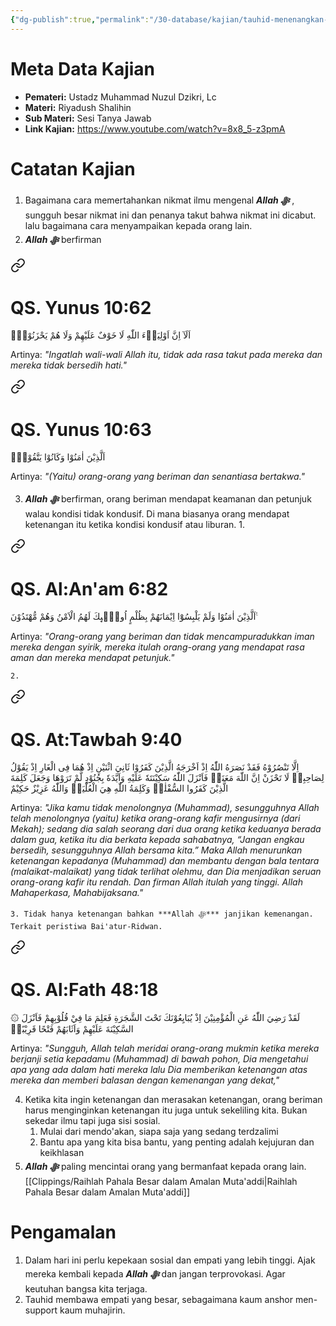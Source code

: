 ```yaml
---
{"dg-publish":true,"permalink":"/30-database/kajian/tauhid-menenangkan-dan-memersatukan/","tags":["kajian","RiyadushShalihin"]}
---
```





# Meta Data Kajian 
<div><ul class="dataview list-view-ul"><li><span><strong>Pemateri:</strong> Ustadz Muhammad Nuzul Dzikri, Lc</span></li><li><span><strong>Materi:</strong> Riyadush Shalihin</span></li><li><span><strong>Sub Materi:</strong> Sesi Tanya Jawab</span></li><li><span><strong>Link Kajian:</strong> <a rel="noopener nofollow" class="external-link" href="https://www.youtube.com/watch?v=8x8_5-z3pmA" target="_blank">https://www.youtube.com/watch?v=8x8_5-z3pmA</a></span></li></ul></div>

# Catatan Kajian
1. Bagaimana cara memertahankan nikmat ilmu mengenal ***Allah ﷻ*** , sungguh besar nikmat ini dan penanya takut bahwa nikmat ini dicabut. lalu bagaimana cara menyampaikan kepada orang lain.
2. ***Allah ﷻ*** berfirman 
<div class="transclusion internal-embed is-loaded"><a class="markdown-embed-link" href="/30-database/al-quran/all-surah/#qs-yunus-10-62" aria-label="Open link"><svg xmlns="http://www.w3.org/2000/svg" width="24" height="24" viewBox="0 0 24 24" fill="none" stroke="currentColor" stroke-width="2" stroke-linecap="round" stroke-linejoin="round" class="svg-icon lucide-link"><path d="M10 13a5 5 0 0 0 7.54.54l3-3a5 5 0 0 0-7.07-7.07l-1.72 1.71"></path><path d="M14 11a5 5 0 0 0-7.54-.54l-3 3a5 5 0 0 0 7.07 7.07l1.71-1.71"></path></svg></a><div class="markdown-embed">



# QS. Yunus 10:62
اَلَآ اِنَّ اَوْلِيَاۤءَ اللّٰهِ لَا خَوْفٌ عَلَيْهِمْ وَلَا هُمْ يَحْزَنُوْنَۚ  

Artinya: *"Ingatlah wali-wali Allah itu, tidak ada rasa takut pada mereka dan mereka tidak bersedih hati."*



</div></div>
 
<div class="transclusion internal-embed is-loaded"><a class="markdown-embed-link" href="/30-database/al-quran/all-surah/#qs-yunus-10-63" aria-label="Open link"><svg xmlns="http://www.w3.org/2000/svg" width="24" height="24" viewBox="0 0 24 24" fill="none" stroke="currentColor" stroke-width="2" stroke-linecap="round" stroke-linejoin="round" class="svg-icon lucide-link"><path d="M10 13a5 5 0 0 0 7.54.54l3-3a5 5 0 0 0-7.07-7.07l-1.72 1.71"></path><path d="M14 11a5 5 0 0 0-7.54-.54l-3 3a5 5 0 0 0 7.07 7.07l1.71-1.71"></path></svg></a><div class="markdown-embed">



# QS. Yunus 10:63
اَلَّذِيْنَ اٰمَنُوْا وَكَانُوْا يَتَّقُوْنَۗ  

Artinya: *"(Yaitu) orang-orang yang beriman dan senantiasa bertakwa."*



</div></div>

3. ***Allah ﷻ*** berfirman, orang beriman mendapat keamanan dan petunjuk walau kondisi tidak kondusif. Di mana biasanya orang mendapat ketenangan itu ketika kondisi kondusif atau liburan.
	1. 
<div class="transclusion internal-embed is-loaded"><a class="markdown-embed-link" href="/30-database/al-quran/all-surah/#qs-al-an-am-6-82" aria-label="Open link"><svg xmlns="http://www.w3.org/2000/svg" width="24" height="24" viewBox="0 0 24 24" fill="none" stroke="currentColor" stroke-width="2" stroke-linecap="round" stroke-linejoin="round" class="svg-icon lucide-link"><path d="M10 13a5 5 0 0 0 7.54.54l3-3a5 5 0 0 0-7.07-7.07l-1.72 1.71"></path><path d="M14 11a5 5 0 0 0-7.54-.54l-3 3a5 5 0 0 0 7.07 7.07l1.71-1.71"></path></svg></a><div class="markdown-embed">



# QS. Al:An'am 6:82
اَلَّذِيْنَ اٰمَنُوْا وَلَمْ يَلْبِسُوْٓا اِيْمَانَهُمْ بِظُلْمٍ اُولٰۤىِٕكَ لَهُمُ الْاَمْنُ وَهُمْ مُّهْتَدُوْنَ ࣖ

Artinya: *"Orang-orang yang beriman dan tidak mencampuradukkan iman mereka dengan syirik, mereka itulah orang-orang yang mendapat rasa aman dan mereka mendapat petunjuk."*



</div></div>

	2. 
<div class="transclusion internal-embed is-loaded"><a class="markdown-embed-link" href="/30-database/al-quran/all-surah/#qs-at-tawbah-9-40" aria-label="Open link"><svg xmlns="http://www.w3.org/2000/svg" width="24" height="24" viewBox="0 0 24 24" fill="none" stroke="currentColor" stroke-width="2" stroke-linecap="round" stroke-linejoin="round" class="svg-icon lucide-link"><path d="M10 13a5 5 0 0 0 7.54.54l3-3a5 5 0 0 0-7.07-7.07l-1.72 1.71"></path><path d="M14 11a5 5 0 0 0-7.54-.54l-3 3a5 5 0 0 0 7.07 7.07l1.71-1.71"></path></svg></a><div class="markdown-embed">



# QS. At:Tawbah 9:40
اِلَّا تَنْصُرُوْهُ فَقَدْ نَصَرَهُ اللّٰهُ اِذْ اَخْرَجَهُ الَّذِيْنَ كَفَرُوْا ثَانِيَ اثْنَيْنِ اِذْ هُمَا فِى الْغَارِ اِذْ يَقُوْلُ لِصَاحِبِهٖ لَا تَحْزَنْ اِنَّ اللّٰهَ مَعَنَاۚ فَاَنْزَلَ اللّٰهُ سَكِيْنَتَهٗ عَلَيْهِ وَاَيَّدَهٗ بِجُنُوْدٍ لَّمْ تَرَوْهَا وَجَعَلَ كَلِمَةَ الَّذِيْنَ كَفَرُوا السُّفْلٰىۗ وَكَلِمَةُ اللّٰهِ هِيَ الْعُلْيَاۗ وَاللّٰهُ عَزِيْزٌ حَكِيْمٌ 

Artinya: *"Jika kamu tidak menolongnya (Muhammad), sesungguhnya Allah telah menolongnya (yaitu) ketika orang-orang kafir mengusirnya (dari Mekah); sedang dia salah seorang dari dua orang ketika keduanya berada dalam gua, ketika itu dia berkata kepada sahabatnya, “Jangan engkau bersedih, sesungguhnya Allah bersama kita.” Maka Allah menurunkan ketenangan kepadanya (Muhammad) dan membantu dengan bala tentara (malaikat-malaikat) yang tidak terlihat olehmu, dan Dia menjadikan seruan orang-orang kafir itu rendah. Dan firman Allah itulah yang tinggi. Allah Mahaperkasa, Mahabijaksana."*



</div></div>

	3. Tidak hanya ketenangan bahkan ***Allah ﷻ*** janjikan kemenangan. Terkait peristiwa Bai'atur-Ridwan. 
<div class="transclusion internal-embed is-loaded"><a class="markdown-embed-link" href="/30-database/al-quran/all-surah/#qs-al-fath-48-18" aria-label="Open link"><svg xmlns="http://www.w3.org/2000/svg" width="24" height="24" viewBox="0 0 24 24" fill="none" stroke="currentColor" stroke-width="2" stroke-linecap="round" stroke-linejoin="round" class="svg-icon lucide-link"><path d="M10 13a5 5 0 0 0 7.54.54l3-3a5 5 0 0 0-7.07-7.07l-1.72 1.71"></path><path d="M14 11a5 5 0 0 0-7.54-.54l-3 3a5 5 0 0 0 7.07 7.07l1.71-1.71"></path></svg></a><div class="markdown-embed">



# QS. Al:Fath 48:18
۞ لَقَدْ رَضِيَ اللّٰهُ عَنِ الْمُؤْمِنِيْنَ اِذْ يُبَايِعُوْنَكَ تَحْتَ الشَّجَرَةِ فَعَلِمَ مَا فِيْ قُلُوْبِهِمْ فَاَنْزَلَ السَّكِيْنَةَ عَلَيْهِمْ وَاَثَابَهُمْ فَتْحًا قَرِيْبًاۙ

Artinya: *"Sungguh, Allah telah meridai orang-orang mukmin ketika mereka berjanji setia kepadamu (Muhammad) di bawah pohon, Dia mengetahui apa yang ada dalam hati mereka lalu Dia memberikan ketenangan atas mereka dan memberi balasan dengan kemenangan yang dekat,"*



</div></div>

4. Ketika kita ingin ketenangan dan merasakan ketenangan, orang beriman harus menginginkan ketenangan itu juga untuk sekeliling kita. Bukan sekedar ilmu tapi juga sisi sosial. 
	1. Mulai dari mendo'akan, siapa saja yang sedang terdzalimi
	2. Bantu apa yang kita bisa bantu, yang penting adalah kejujuran dan keikhlasan
5. ***Allah ﷻ*** paling mencintai orang yang bermanfaat kepada orang lain. [[Clippings/Raihlah Pahala Besar dalam Amalan Muta'addi\|Raihlah Pahala Besar dalam Amalan Muta'addi]]
# Pengamalan
1. Dalam hari ini perlu kepekaan sosial dan empati yang lebih tinggi. Ajak mereka kembali kepada ***Allah ﷻ*** dan jangan terprovokasi. Agar keutuhan bangsa kita terjaga. 
2. Tauhid membawa empati yang besar, sebagaimana kaum anshor men-support kaum muhajirin.
 
 